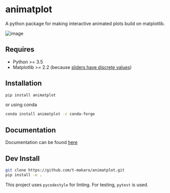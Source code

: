 # animatplot
A python package for making interactive animated plots build on matplotlib.

![image](docs/source/tutorial/images/multiblock.gif)

## Requires
- Python >= 3.5
- Matplotlib >= 2.2 (because [sliders have discrete values](https://matplotlib.org/users/whats_new.html#slider-ui-widget-can-snap-to-discrete-values))
## Installation
```bash
pip install animatplot
```

or using conda
```bash
conda install animatplot -c conda-forge
```

## Documentation
Documentation can be found [here](https://animatplot.readthedocs.io/en/latest/index.html)

## Dev Install
```bash
git clone https://github.com/t-makaro/animatplot.git
pip install -e .
```
This project uses ```pycodestyle``` for linting. For testing, ```pytest``` is used.

